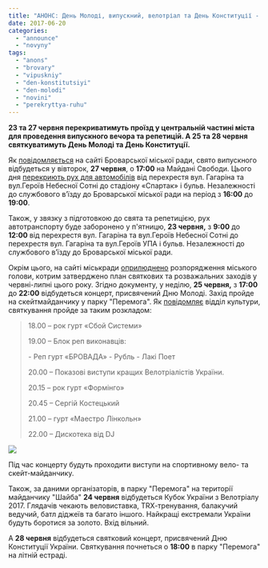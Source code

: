 ```yaml
---
title: "АНОНС: День Молоді, випускний, велотріал та День Конституції - ОНОВЛЕНО"
date: 2017-06-20
categories: 
  - "announce"
  - "novyny"
tags: 
  - "anons"
  - "brovary"
  - "vipuskniy"
  - "den-konstitutsiyi"
  - "den-molodi"
  - "novini"
  - "perekryttya-ruhu"
---
```


**23 та 27 червня перекриватимуть проїзд у центральній частині міста для проведення випускного вечора та репетицій. А 25 та 28 червня святкуватимуть День Молоді та День Конституції.**

Як [повідомляється](http://brovary-rada.gov.ua/documents/27362.html) на сайті Броварської міської ради, свято випускного відбудеться у вівторок, **27 червня**, о **17:00** на Майдані Свободи. Цього дня [перекриють рух для автомобілів](http://brovary-rada.gov.ua/news/15322.html) від перехрестя вул. Гагаріна та вул.Героїв Небесної Сотні до стадіону «Спартак» і бульв. Незалежності до службового в’їзду до Броварської міської ради на період з **16:00** до **19:00**.

Також, у звязку з підготовкою до свята та репетицією, рух автотранспорту буде заборонено у п'ятницю, **23 червня,** з **9:00** до **12:00** від перехрестя вул. Гагаріна та вул.Героїв Небесної Сотні до перехрестя вул. Гагаріна та вул.Героїв УПА і бульв. Незалежності до службового в’їзду до Броварської міської ради.

Окрім цього, на сайті міськради [оприлюднено](http://brovary-rada.gov.ua/documents/27361.html) розпорядження міського голови, котрим затверджено план святкових та розважальних заходів у червні-липні цього року. Згідно документу, у неділю, **25 червня,** з **17:00** до **22:00** відбудеться концерт, присвячений Дню Молоді. Захід пройде на скейтмайданчику у парку "Перемога". Як [повідомляє](https://www.facebook.com/photo.php?fbid=241201899700762&set=a.107622546392032.1073741828.100014328607398&type=3&theater) відділ культури, святкування пройде за таким розкладом:

> 18.00 – рок гурт «Сбой Системи»
> 
> 19.00 – Блок реп виконавців:
> 
> \- Реп гурт «БРОВАДА» - Рубль - Лакі Поет
> 
> 20.00 – Показові виступи кращих Велотріалістів України.
> 
> 20.15 – рок гурт «Формінго»
> 
> 20.45 – Сергій Костецький
> 
> 21.00 – гурт «Маестро Лінкольн»
> 
> 22.00 – Дискотека від DJ

[![](https://mpz.brovary.org/wp-content/uploads/2017/06/19366177_241201899700762_2294414707235246373_n.jpg)](https://mpz.brovary.org/wp-content/uploads/2017/06/19366177_241201899700762_2294414707235246373_n.jpg)

Під час концерту будуть проходити виступи на спортивному вело- та скейт-майданчику.

Також, за даними організаторів, в парку "Перемога" на території майданчику "Шайба" **24 червня** відбудеться Кубок України з Велотріалу 2017. Глядачів чекають веловиставка, ТRХ-тренування, балакучий ведучий, батл діджеїв та багато іншого. Найкращі екстремали України будуть боротися за золото. Вхід вільний.

А **28 червня** відбудеться святковий концерт, присвячений Дню Конституції України. Святкування почнеться о **18:00** в парку "Перемога" на літній естраді.

